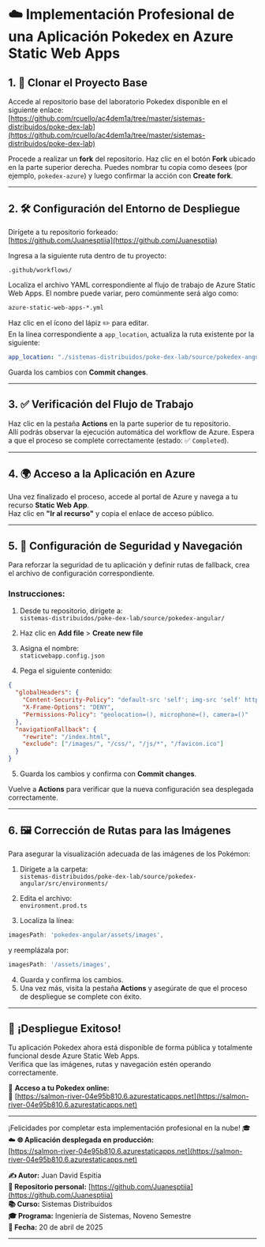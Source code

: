 # ☁️ Implementación Profesional de una Aplicación Pokedex en Azure Static Web Apps



## 1. 📌 Clonar el Proyecto Base

Accede al repositorio base del laboratorio Pokedex disponible en el siguiente enlace:  
[https://github.com/rcuello/ac4dem1a/tree/master/sistemas-distribuidos/poke-dex-lab](https://github.com/rcuello/ac4dem1a/tree/master/sistemas-distribuidos/poke-dex-lab)

Procede a realizar un **fork** del repositorio. Haz clic en el botón **Fork** ubicado en la parte superior derecha. Puedes nombrar tu copia como desees (por ejemplo, `pokedex-azure`) y luego confirmar la acción con **Create fork**.

---

## 2. 🛠️ Configuración del Entorno de Despliegue

Dirígete a tu repositorio forkeado:  
[https://github.com/Juanesptiia](https://github.com/Juanesptiia)

Ingresa a la siguiente ruta dentro de tu proyecto:

```
.github/workflows/
```

Localiza el archivo YAML correspondiente al flujo de trabajo de Azure Static Web Apps. El nombre puede variar, pero comúnmente será algo como:

```
azure-static-web-apps-*.yml
```

Haz clic en el ícono del lápiz ✏️ para editar.  
En la línea correspondiente a `app_location`, actualiza la ruta existente por la siguiente:

```yaml
app_location: "./sistemas-distribuidos/poke-dex-lab/source/pokedex-angular"
```

Guarda los cambios con **Commit changes**.

---

## 3. ✅ Verificación del Flujo de Trabajo

Haz clic en la pestaña **Actions** en la parte superior de tu repositorio.  
Allí podrás observar la ejecución automática del workflow de Azure. Espera a que el proceso se complete correctamente (estado: ✅ `Completed`).

---

## 4. 🌍 Acceso a la Aplicación en Azure

Una vez finalizado el proceso, accede al portal de Azure y navega a tu recurso **Static Web App**.  
Haz clic en **"Ir al recurso"** y copia el enlace de acceso público. 

---

## 5. 🔐 Configuración de Seguridad y Navegación

Para reforzar la seguridad de tu aplicación y definir rutas de fallback, crea el archivo de configuración correspondiente.

### Instrucciones:

1. Desde tu repositorio, dirígete a:  
   `sistemas-distribuidos/poke-dex-lab/source/pokedex-angular/`

2. Haz clic en **Add file** > **Create new file**  
3. Asigna el nombre:  
   `staticwebapp.config.json`

4. Pega el siguiente contenido:

```json
{
  "globalHeaders": {
    "Content-Security-Policy": "default-src 'self'; img-src 'self' https://raw.githubusercontent.com https://pokeapi.co https://assets.pokemon.com; script-src 'self' 'unsafe-inline'; style-src 'self' 'unsafe-inline' https://fonts.googleapis.com; font-src 'self' https://fonts.gstatic.com; connect-src 'self' https://beta.pokeapi.co",
    "X-Frame-Options": "DENY",
    "Permissions-Policy": "geolocation=(), microphone=(), camera=()"
  },
  "navigationFallback": {
    "rewrite": "/index.html",
    "exclude": ["/images/", "/css/", "/js/*", "/favicon.ico"]
  }
}
```

5. Guarda los cambios y confirma con **Commit changes**.

Vuelve a **Actions** para verificar que la nueva configuración sea desplegada correctamente.

---

## 6. 🖼️ Corrección de Rutas para las Imágenes

Para asegurar la visualización adecuada de las imágenes de los Pokémon:

1. Dirígete a la carpeta:  
   `sistemas-distribuidos/poke-dex-lab/source/pokedex-angular/src/environments/`

2. Edita el archivo:  
   `environment.prod.ts`

3. Localiza la línea:

```ts
imagesPath: 'pokedex-angular/assets/images',
```

y reemplázala por:

```ts
imagesPath: '/assets/images',
```

4. Guarda y confirma los cambios.  
5. Una vez más, visita la pestaña **Actions** y asegúrate de que el proceso de despliegue se complete con éxito.

---

## 🎉 ¡Despliegue Exitoso!

Tu aplicación Pokedex ahora está disponible de forma pública y totalmente funcional desde Azure Static Web Apps.  
Verifica que las imágenes, rutas y navegación estén operando correctamente.

📌 **Acceso a tu Pokedex online:**  
🔗 [https://salmon-river-04e95b810.6.azurestaticapps.net](https://salmon-river-04e95b810.6.azurestaticapps.net)

---

¡Felicidades por completar esta implementación profesional en la nube! 🎓☁️
**🌐 Aplicación desplegada en producción:**  
[https://salmon-river-04e95b810.6.azurestaticapps.net](https://salmon-river-04e95b810.6.azurestaticapps.net)

**✍️ Autor:** Juan David Espitia  
**📂 Repositorio personal:** [https://github.com/Juanesptiia](https://github.com/Juanesptiia)  
**📚 Curso:** Sistemas Distribuidos  
**🎓 Programa:** Ingeniería de Sistemas, Noveno Semestre  
**📅 Fecha:** 20 de abril de 2025

---
